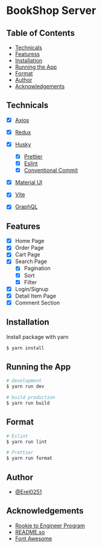 
# BookShop Server

## Table of Contents

* [Technicals](#technicals)
* [Featuress](#features)
* [Installation](#installation)
* [Running the App](#running-the-app)
* [Format](#format)
* [Author](#author)
* [Acknowledgements](#acknowledgements)

## Technicals

- [X] [Axios](https://www.npmjs.com/package/axios)
- [X] [Redux](https://redux.js.org/)
- [X] [Husky](https://typicode.github.io/husky/)
    - [X] [Prettier](https://prettier.io/)
    - [X] [Eslint](https://eslint.org/)
    - [X] [Conventional Commit](https://www.conventionalcommits.org/en/v1.0.0/)
- [X] [Material UI](https://mui.com/material-ui/)
- [X] [Vite](https://vitejs.dev/)
- [X] [GraphQL](https://graphql.org/)


## Features

- [X] Home Page
- [X] Order Page
- [X] Cart Page
- [X] Search Page
  - [X] Pagination
  - [X] Sort
  - [X] Filter
- [X] Login/Signup
- [X] Detail Item Page
- [X] Comment Section 

## Installation

Install package with yarn

```bash
$ yarn install
```
    
## Running the App


```bash
# development
$ yarn run dev

# build production
$ yarn run build
```

## Format

```bash
# Eslint
$ yarn run lint

# Prettier
$ yarn run format
```

## Author

- [@Erel0251](https://www.github.com/Erel0251)

## Acknowledgements

 - [Rookie to Engineer Program](https://careers.nashtechglobal.com/fresher-program/)
 - [README.so](https://readme.so/)
 - [Font Awesome](https://fontawesome.com/)
